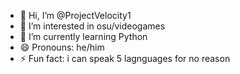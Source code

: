 - 👋 Hi, I’m @ProjectVelocity1
- 👀 I’m interested in osu/videogames
- 🌱 I’m currently learning Python
- 😄 Pronouns: he/him
- ⚡ Fun fact: i can speak 5 lagnguages for no reason
